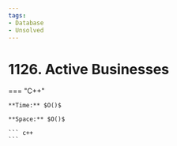 ```yaml
---
tags:
- Database
- Unsolved
---
```



# 1126. Active Businesses

=== "C++"

    **Time:** $O()$

    **Space:** $O()$

    ``` c++
    ```